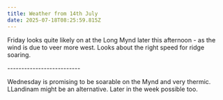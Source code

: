 ```yaml
---
title: Weather from 14th July
date: 2025-07-18T08:25:59.815Z
---
```

Friday looks quite likely on at the Long Mynd later this afternoon - as the wind is due to veer more west.  Looks about the right speed for ridge soaring.

\--------------------------

Wednesday is promising to be soarable on the Mynd and very thermic.  LLandinam might be an alternative.  Later in the week possible too.